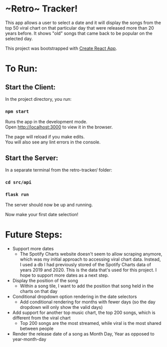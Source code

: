 # \~Retro\~ Tracker!

This app allows a user to select a date and it will display the songs from the top 50 viral chart on that particular day that were released more than 20 years before. It shows "old" songs that came back to be popular on the selected day.

This project was bootstrapped with [Create React App](https://github.com/facebook/create-react-app).

# To Run:
## Start the Client:

In the project directory, you run:

### `npm start`

Runs the app in the development mode.\
Open [http://localhost:3000](http://localhost:3000) to view it in the browser.

The page will reload if you make edits.\
You will also see any lint errors in the console.

## Start the Server:

In a separate terminal from the retro-tracker/ folder:

### `cd src/api`
### `flask run`

The server should now be up and running.

Now make your first date selection!

# Future Steps:
* Support more dates
  * The Spotify Charts website doesn't seem to allow scraping anymore, which was my initial approach to accessing viral chart data. Instead, I used a db I had previously stored of the Spotify Charts data of years 2019 and 2020. This is the data that's used for this project. I hope to support more dates as a next step.
* Display the position of the song
  * Within a song tile, I want to add the position that song held in the charts on that day
* Conditional dropdown option rendering in the date selectors
  * Add conditional rendering for months with fewer days (so the day dropdown will only show the valid days)
* Add support for another top music chart, the top 200 songs, which is different from the viral chart
  * Top 200 songs are the most streamed, while viral is the most shared between people
* Render the release date of a song as Month Day, Year as opposed to year-month-day
